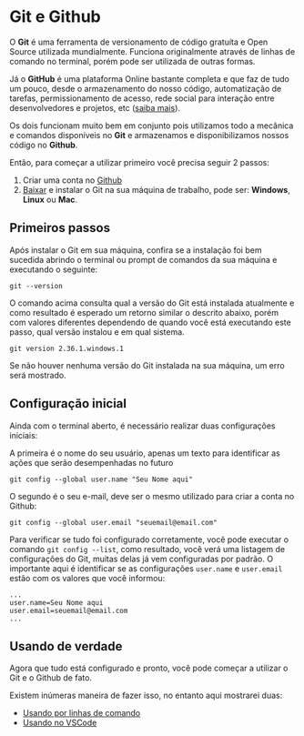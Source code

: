 # Git e Github

O **Git** é uma ferramenta de versionamento de código gratuíta e Open Source utilizada mundialmente. Funciona originalmente através de linhas de comando no terminal, porém pode ser utilizada de outras formas. 

Já o **GitHub** é uma plataforma Online bastante completa e que faz de tudo um pouco, desde o armazenamento do nosso código, automatização de tarefas, permissionamento de acesso, rede social para interação entre desenvolvedores e projetos, etc ([saiba mais](https://github.com/about)).

Os dois funcionam muito bem em conjunto pois utilizamos todo a mecânica e comandos disponíveis no **Git** e armazenamos e disponibilizamos nossos código no **Github**.

Então, para começar a utilizar primeiro você precisa seguir 2 passos:
1. Criar uma conta no [Github](https://github.com/signup)
1. [Baixar](https://git-scm.com/download) e instalar o Git na sua máquina de trabalho, pode ser: **Windows**, **Linux** ou **Mac**.

## Primeiros passos
Após instalar o Git em sua máquina, confira se a instalação foi bem sucedida abrindo o terminal ou prompt de comandos da sua máquina e executando o seguinte:
```
git --version
```
O comando acima consulta qual a versão do Git está instalada atualmente e como resultado é esperado um retorno similar o descrito abaixo, porém com valores diferentes dependendo de quando você está executando este passo, qual versão instalou e em qual sistema.
```
git version 2.36.1.windows.1
```
Se não houver nenhuma versão do Git instalada na sua máquina, um erro será mostrado.

## Configuração inicial
Ainda com o terminal aberto, é necessário realizar duas configurações iniciais:

A primeira é o nome do seu usuário, apenas um texto para identificar as ações que serão desempenhadas no futuro
```
git config --global user.name "Seu Nome aqui"

```
O segundo é o seu e-mail, deve ser o mesmo utilizado para criar a conta no Github:
```
git config --global user.email "seuemail@email.com"
```
Para verificar se tudo foi configurado corretamente, você pode executar o comando `git config --list`, como resultado, você verá uma listagem de configurações do Git, muitas delas já vem configuradas por padrão. O importante aqui é identificar se as configurações `user.name` e `user.email` estão com os valores que você informou:
```
...
user.name=Seu Nome aqui
user.email=seuemail@email.com
...
```

## Usando de verdade
Agora que tudo está configurado e pronto, você pode começar a utilizar o Git e o Github de fato.

Existem inúmeras maneira de fazer isso, no entanto aqui mostrarei duas: 
- [Usando por linhas de comando](command_line.md)
- [Usando no VSCode](vscode.md)